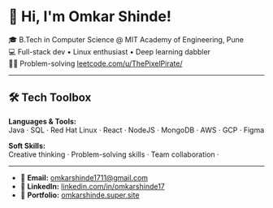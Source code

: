 # 👋 Hi, I'm Omkar Shinde!

🎓 B.Tech in Computer Science @ MIT Academy of Engineering, Pune  
💻 Full-stack dev • Linux enthusiast • Deep learning dabbler  
🧑‍💻 Problem-solving [leetcode.com/u/ThePixelPirate/](https://leetcode.com/u/ThePixelPirate/)

---

## 🛠️ Tech Toolbox

**Languages & Tools:**  
Java · SQL · Red Hat Linux · React · NodeJS · MongoDB · AWS · GCP · Figma 

**Soft Skills:**  
Creative thinking · Problem-solving skills · Team collaboration · 

---

- 📧 **Email:** [omkarshinde1711@gmail.com](mailto:omkarshinde1711@gmail.com)  
- 💼 **LinkedIn:** [linkedin.com/in/omkarshinde17](https://linkedin.com/in/omkarshinde17)  
- 🎨 **Portfolio:** [omkarshinde.super.site](https://omkarshinde.super.site/)
